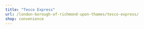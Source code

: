 ```yaml
---
title: "Tesco Express"
url: /london-borough-of-richmond-upon-thames/tesco-express/
shop: convenience
---
```

